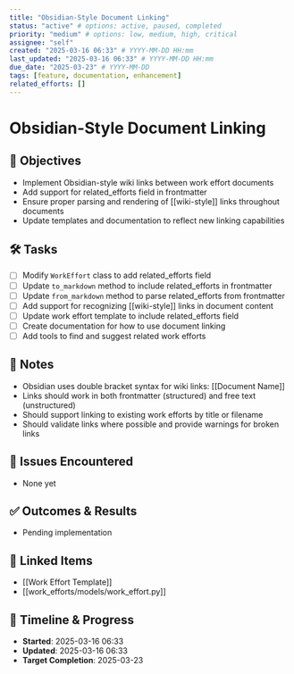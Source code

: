 ```yaml
---
title: "Obsidian-Style Document Linking"
status: "active" # options: active, paused, completed
priority: "medium" # options: low, medium, high, critical
assignee: "self"
created: "2025-03-16 06:33" # YYYY-MM-DD HH:mm
last_updated: "2025-03-16 06:33" # YYYY-MM-DD HH:mm
due_date: "2025-03-23" # YYYY-MM-DD
tags: [feature, documentation, enhancement]
related_efforts: []
---
```


# Obsidian-Style Document Linking

## 🚩 Objectives
- Implement Obsidian-style wiki links between work effort documents
- Add support for related_efforts field in frontmatter
- Ensure proper parsing and rendering of [[wiki-style]] links throughout documents
- Update templates and documentation to reflect new linking capabilities

## 🛠 Tasks
- [ ] Modify `WorkEffort` class to add related_efforts field
- [ ] Update `to_markdown` method to include related_efforts in frontmatter
- [ ] Update `from_markdown` method to parse related_efforts from frontmatter
- [ ] Add support for recognizing [[wiki-style]] links in document content
- [ ] Update work effort template to include related_efforts field
- [ ] Create documentation for how to use document linking
- [ ] Add tools to find and suggest related work efforts

## 📝 Notes
- Obsidian uses double bracket syntax for wiki links: [[Document Name]]
- Links should work in both frontmatter (structured) and free text (unstructured)
- Should support linking to existing work efforts by title or filename
- Should validate links where possible and provide warnings for broken links

## 🐞 Issues Encountered
- None yet

## ✅ Outcomes & Results
- Pending implementation

## 📌 Linked Items
- [[Work Effort Template]]
- [[work_efforts/models/work_effort.py]]

## 📅 Timeline & Progress
- **Started**: 2025-03-16 06:33
- **Updated**: 2025-03-16 06:33
- **Target Completion**: 2025-03-23
